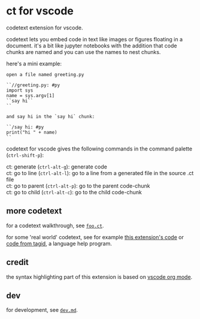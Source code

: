 # ct for vscode

codetext extension for vscode.

codetext lets you embed code in text like images or figures floating
in a document. it's a bit like jupyter notebooks with the addition
that code chunks are named and you can use the names to nest chunks.

here's a mini example:

```
open a file named greeting.py

``//greeting.py: #py
import sys
name = sys.argv[1]
``say hi``
``

and say hi in the `say hi` chunk:

``/say hi: #py
print("hi " + name)
``
```

codetext for vscode gives the following commands in the command
palette (`ctrl-shift-p`):

ct: generate (`ctrl-alt-g`): generate code\
ct: go to line (`ctrl-alt-l`): go to a line from a generated file in the source .ct file\
ct: go to parent (`ctrl-alt-p`): go to the parent code-chunk\
ct: go to child (`ctrl-alt-c`): go to the child code-chunk

## more codetext

for a codetext walkthrough, see [`foo.ct`](https://github.com/tnustrings/ct-vscode/blob/main/try/foo.ct).

for some 'real world' codetext, see for example [this extension's
code](https://github.com/tnustrings/ct-vscode/blob/main/src/extension.ct)
or [code from
tagid](https://github.com/tnustrings/tagid/blob/main/tagid.ct), a
language help program.

## credit

the syntax highlighting part of this extension is based on [vscode
org mode](https://github.com/vscode-org-mode/vscode-org-mode).

## dev

for development, see [`dev.md`](https://github.com/tnustrings/ct-vscode/blob/main/dev.md).

